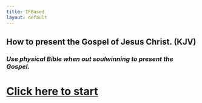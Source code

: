```yaml
---
title: IFBased
layout: default
---
```


## How to present the Gospel of Jesus Christ. (KJV)
### *Use physical Bible when out soulwinning to present the Gospel.*


# [Click here to start](/soulwinning/soulwinning-instruction)
